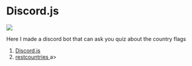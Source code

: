 <h1>Discord.js</h1>
<img src="https://repository-images.githubusercontent.com/40484398/e305e980-cb80-11eb-9bb9-c5d3ec013658"  >
<p>Here I made a discord bot that can ask you quiz about the country flags 
<ol>
  <li> <a href="https://discord.js.org/">Discord.js <a/>   </li>
    <li> <a href="https://restcountries.com/v3.1"> restcountries </a>a>  </li>
</ol>



</p>
